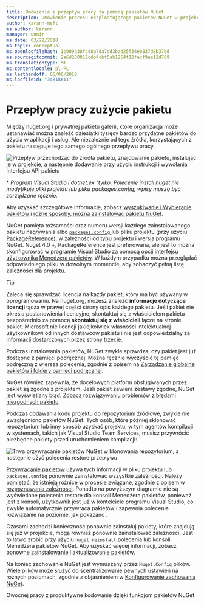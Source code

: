 ```yaml
---
title: Omówienie i przepływ pracy za pomocą pakietów NuGet
description: Omówienie procesu eksploatującego pakietów NuGet w projekcie, wraz z łączami do innych części określonego procesu.
author: karann-msft
ms.author: karann
manager: unnir
ms.date: 03/22/2018
ms.topic: conceptual
ms.openlocfilehash: 1c909a38fc48a7da7dd3bad25f34e0837d8b37bd
ms.sourcegitcommit: 2a6d200012cdb4cbf5ab1264f12fecf9ae12d769
ms.translationtype: MT
ms.contentlocale: pl-PL
ms.lasthandoff: 06/06/2018
ms.locfileid: "34818611"
---
```

# <a name="package-consumption-workflow"></a>Przepływ pracy zużycie pakietu

Między nuget.org i prywatnej pakietu galerii, które organizacja może ustanawiać można znaleźć dziesiątki tysięcy bardzo przydatne pakietów do użycia w aplikacji i usług. Ale niezależnie od tego źródła, korzystających z pakietu następuje tego samego ogólnego przepływu pracy.

![Przepływ przechodząc do źródła pakietu, znajdowanie pakietu, instalując je w projekcie, a następnie dodawanie przy użyciu instrukcji i wywołania interfejsu API pakietu](media/Overview-01-GeneralFlow.png)

\* _Program Visual Studio i dotnet.ex "tylko. Polecenie install nuget nie modyfikuje pliki projektu lub pliku packages.config; wpisy muszą być zarządzane ręcznie._

Aby uzyskać szczegółowe informacje, zobacz [wyszukiwanie i Wybieranie pakietów](../consume-packages/finding-and-choosing-packages.md) i [różne sposoby, można zainstalować pakietu NuGet](ways-to-install-a-package.md).

NuGet pamięta tożsamości oraz numeru wersji każdego zainstalowanego pakietu nagrywania albo [ `packages.config` ](../reference/packages-config.md) lub pliku projektu (przy użyciu [PackageReference](../consume-packages/package-references-in-project-files.md)), w zależności od typu projektu i wersja programu NuGet. Nuget 4.0 +, PackageReference jest preferowana, ale jest to można skonfigurować w programie Visual Studio za pomocą [opcji interfejsu użytkownika Menedżera pakietów](../tools/package-manager-ui.md). W każdym przypadku można przeglądać odpowiedniego pliku w dowolnym momencie, aby zobaczyć pełną listę zależności dla projektu.

> [!Tip]
> Zaleca się sprawdzać licencja na każdy pakiet, który ma być używany w oprogramowaniu. Na nuget.org, możesz znaleźć **informacje dotyczące licencji** łącza w prawej części strony opis każdego pakietu. Jeśli pakiet nie określa postanowienia licencyjne, skontaktuj się z właścicielem pakietu bezpośrednio za pomocą **skontaktuj się z właścicieli** łącze na stronie pakiet. Microsoft nie licencji jakiejkolwiek własności intelektualnej użytkownikowi od innych dostawców pakietu i nie jest odpowiedzialny za informacji dostarczonych przez strony trzecie.

Podczas instalowania pakietów, NuGet zwykle sprawdza, czy pakiet jest już dostępne z pamięci podręcznej. Można ręcznie wyczyścić tę pamięć podręczną z wiersza polecenia, zgodnie z opisem na [Zarządzanie globalne pakietów i foldery pamięci podręcznej](../consume-packages/managing-the-global-packages-and-cache-folders.md).

NuGet również zapewnia, że docelowych platform obsługiwanych przez pakiet są zgodne z projektem. Jeśli pakiet zawiera zestawy zgodne, NuGet jest wyświetlany błąd. Zobacz [rozwiązywaniu problemów z błędami niezgodnych pakietu](dependency-resolution.md#resolving-incompatible-package-errors).

Podczas dodawania kodu projektu do repozytorium źródłowe, zwykle nie uwzględniono pakietów NuGet. Tych osób, które później sklonować repozytorium lub inny sposób uzyskać projektu, w tym agentów kompilacji w systemach, takich jak Visual Studio Team Services, musisz przywrócić niezbędne pakiety przed uruchomieniem kompilacji:

![Trwa przywracanie pakietów NuGet w klonowania repozytorium, a następnie użyć polecenia restore przepływu](media/Overview-02-RestoreFlow.png)

[Przywracanie pakietów](../consume-packages/package-restore.md) używa tych informacji w pliku projektu lub `packages.config` ponownie zainstalować wszystkie zależności. Należy pamiętać, że istnieją różnice w procesie związane, zgodnie z opisem w [rozpoznawania zależności](../consume-packages/dependency-resolution.md). Ponadto na powyższym diagramie nie są wyświetlane polecenia restore dla konsoli Menedżera pakietów, ponieważ jest z konsoli, użytkownik jest już w kontekście programu Visual Studio, co zwykle automatycznie przywraca pakietów i zapewnia polecenie rozwiązanie na poziomie, jak pokazano .

Czasami zachodzi konieczność ponownie zainstaluj pakiety, które znajdują się już w projekcie, mogą również ponownie zainstalować zależności. Jest to łatwo zrobić przy użyciu `nuget reinstall` polecenia lub konsoli Menedżera pakietów NuGet. Aby uzyskać więcej informacji, zobacz [ponowne zainstalowanie i aktualizowanie pakietów](../consume-packages/reinstalling-and-updating-packages.md).

Na koniec zachowanie NuGet jest wymuszany przez `Nuget.Config` plików. Wiele plików może służyć do scentralizowanie pewnych ustawień na różnych poziomach, zgodnie z objaśnieniem w [Konfigurowanie zachowania NuGet](../consume-packages/configuring-nuget-behavior.md).

Owocnej pracy z produktywne kodowanie dzięki funkcjom pakietów NuGet
